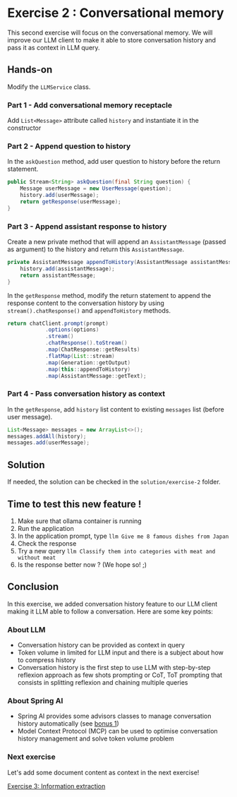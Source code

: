 # Exercise 2 : Conversational memory

This second exercise will focus on the conversational memory. We will improve our LLM client to make it able to store conversation history and pass it as context in LLM query.

## Hands-on

Modify the `LLMService` class.

### Part 1 - Add conversational memory receptacle

Add `List<Message>` attribute called `history` and instantiate it in the constructor

### Part 2 - Append question to history

In the `askQuestion` method, add user question to history before the return statement.

```java
public Stream<String> askQuestion(final String question) {
    Message userMessage = new UserMessage(question);
    history.add(userMessage);
    return getResponse(userMessage);
}
```

### Part 3 - Append assistant response to history

Create a new private method that will append an `AssistantMessage` (passed as argument) to the history and return this `AssistantMessage`.

```java
private AssistantMessage appendToHistory(AssistantMessage assistantMessage) {
    history.add(assistantMessage);
    return assistantMessage;
}
```

In the `getResponse` method, modify the return statement to append the response content to the conversation history by using `stream().chatResponse()` and `appendToHistory` methods.

```java
return chatClient.prompt(prompt)
            .options(options)
            .stream()
            .chatResponse().toStream()
            .map(ChatResponse::getResults)
            .flatMap(List::stream)
            .map(Generation::getOutput)
            .map(this::appendToHistory)
            .map(AssistantMessage::getText);
```

### Part 4 - Pass conversation history as context

In the `getResponse`, add `history` list content to existing `messages` list (before user message).

```java
List<Message> messages = new ArrayList<>();
messages.addAll(history);
messages.add(userMessage);
```

## Solution

If needed, the solution can be checked in the `solution/exercise-2` folder.

## Time to test this new feature !

1. Make sure that ollama container is running
2. Run the application
3. In the application prompt, type `llm Give me 8 famous dishes from Japan`
4. Check the response
5. Try a new query `llm Classify them into categories with meat and without meat`
6. Is the response better now ? (We hope so! ;)

## Conclusion

In this exercise, we added conversation history feature to our LLM client making it LLM able to follow a conversation.
Here are some key points:

### About LLM

- Conversation history can be provided as context in query
- Token volume in limited for LLM input and there is a subject about how to compress history
- Conversation history is the first step to use LLM with step-by-step reflexion approach as few shots prompting or CoT, ToT prompting that consists in splitting reflexion and chaining multiple queries

### About Spring AI

- Spring AI provides some advisors classes to manage conversation history automatically (see [bonus 1](bonus/bonus-1.md))
- Model Context Protocol (MCP) can be used to optimise conversation history management and solve token volume problem

### Next exercise

Let's add some document content as context in the next exercise!

[Exercise 3: Information extraction](exercise-3.md)